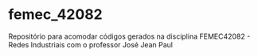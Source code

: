 # femec_42082
Repositório para acomodar códigos gerados na disciplina FEMEC42082 - Redes Industriais com o professor José Jean Paul
